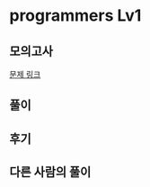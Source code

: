 # programmers Lv1

## 모의고사

[문제 링크](https://programmers.co.kr/learn/courses/30/lessons/42840?language=javascript)

## 풀이

## 후기

## 다른 사람의 풀이
